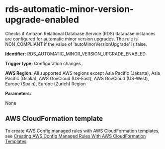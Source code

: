 # rds\-automatic\-minor\-version\-upgrade\-enabled<a name="rds-automatic-minor-version-upgrade-enabled"></a>

Checks if Amazon Relational Database Service \(RDS\) database instances are configured for automatic minor version upgrades\. The rule is NON\_COMPLIANT if the value of 'autoMinorVersionUpgrade' is false\. 

**Identifier:** RDS\_AUTOMATIC\_MINOR\_VERSION\_UPGRADE\_ENABLED

**Trigger type:** Configuration changes

**AWS Region:** All supported AWS regions except Asia Pacific \(Jakarta\), Asia Pacific \(Osaka\), AWS GovCloud \(US\-East\), AWS GovCloud \(US\-West\), Europe \(Spain\), Europe \(Zurich\) Region

**Parameters:**

None  

## AWS CloudFormation template<a name="w2aac12c31c27b9d407c15"></a>

To create AWS Config managed rules with AWS CloudFormation templates, see [Creating AWS Config Managed Rules With AWS CloudFormation Templates](aws-config-managed-rules-cloudformation-templates.md)\.